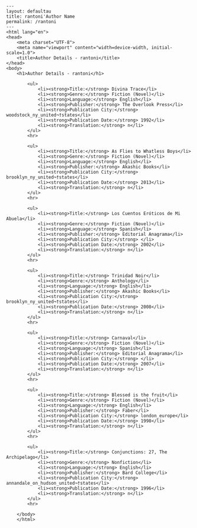 
    ---
    layout: defaultau
    title: rantoni'Author Name 
    permalink: /rantoni
    ---
    <html lang="en">
    <head>
        <meta charset="UTF-8">
        <meta name="viewport" content="width=device-width, initial-scale=1.0">
        <title>Author Details - rantoni</title>
    </head>
    <body>
        <h1>Author Details - rantoni</h1>
        
            <ul>
                <li><strong>Title:</strong> Divina Trace</li>
                <li><strong>Genre:</strong> Fiction (Novel)</li>
                <li><strong>Language:</strong> English</li>
                <li><strong>Publisher:</strong> The Overlook Press</li>
                <li><strong>Publication City:</strong> woodstock_ny_united¬†states</li>
                <li><strong>Publication Date:</strong> 1992</li>
                <li><strong>Translation:</strong> n</li>
            </ul>
            <hr>
            
            <ul>
                <li><strong>Title:</strong> As Flies to Whatless Boys</li>
                <li><strong>Genre:</strong> Fiction (Novel)</li>
                <li><strong>Language:</strong> English</li>
                <li><strong>Publisher:</strong> Akashic Books</li>
                <li><strong>Publication City:</strong> brooklyn_ny_united¬†states</li>
                <li><strong>Publication Date:</strong> 2013</li>
                <li><strong>Translation:</strong> n</li>
            </ul>
            <hr>
            
            <ul>
                <li><strong>Title:</strong> Los Cuentos Eróticos de Mi Abuela</li>
                <li><strong>Genre:</strong> Fiction (Novel)</li>
                <li><strong>Language:</strong> Spanish</li>
                <li><strong>Publisher:</strong> Editorial Anagrama</li>
                <li><strong>Publication City:</strong> </li>
                <li><strong>Publication Date:</strong> 2002</li>
                <li><strong>Translation:</strong> n</li>
            </ul>
            <hr>
            
            <ul>
                <li><strong>Title:</strong> Trinidad Noir</li>
                <li><strong>Genre:</strong> Anthology</li>
                <li><strong>Language:</strong> English</li>
                <li><strong>Publisher:</strong> Akashic Books</li>
                <li><strong>Publication City:</strong> brooklyn_ny_united¬†states</li>
                <li><strong>Publication Date:</strong> 2008</li>
                <li><strong>Translation:</strong> n</li>
            </ul>
            <hr>
            
            <ul>
                <li><strong>Title:</strong> Carnaval</li>
                <li><strong>Genre:</strong> Fiction (Novel)</li>
                <li><strong>Language:</strong> Spanish</li>
                <li><strong>Publisher:</strong> Editorial Anagrama</li>
                <li><strong>Publication City:</strong> </li>
                <li><strong>Publication Date:</strong> 2007</li>
                <li><strong>Translation:</strong> n</li>
            </ul>
            <hr>
            
            <ul>
                <li><strong>Title:</strong> Blessed is the fruit</li>
                <li><strong>Genre:</strong> Fiction (Novel)</li>
                <li><strong>Language:</strong> English</li>
                <li><strong>Publisher:</strong> Faber</li>
                <li><strong>Publication City:</strong> london_europe</li>
                <li><strong>Publication Date:</strong> 1998</li>
                <li><strong>Translation:</strong> n</li>
            </ul>
            <hr>
            
            <ul>
                <li><strong>Title:</strong> Conjunctions: 27, The Archipelago</li>
                <li><strong>Genre:</strong> Nonfiction</li>
                <li><strong>Language:</strong> English</li>
                <li><strong>Publisher:</strong> Bard College</li>
                <li><strong>Publication City:</strong> annandale_on_hudson_united¬†states</li>
                <li><strong>Publication Date:</strong> 1996</li>
                <li><strong>Translation:</strong> n</li>
            </ul>
            <hr>
            
        </body>
        </html>
        
